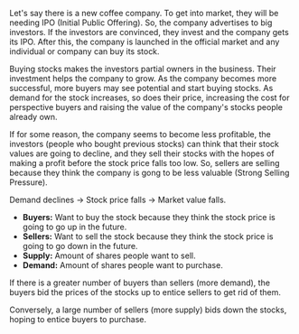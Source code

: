 Let's say there is a new coffee company. To get into market, they will be needing IPO (Initial Public Offering). So, the company advertises to big investors. If the investors are convinced, they invest and the company gets its IPO. After this, the company is launched in the official market and any individual or company can buy its stock.

Buying stocks makes the investors partial owners in the business. Their investment helps the company to grow. As the company becomes more successful, more buyers may see potential and start buying stocks. As demand for the stock increases, so does their price, increasing the cost for perspective buyers and raising the value of the company's stocks people already own.

If for some reason, the company seems to become less profitable, the investors (people who bought previous stocks) can think that their stock values are going to decline, and they sell their stocks with the hopes of making a profit before the stock price falls too low. So, sellers are selling because they think the company is gong to be less valuable (Strong Selling Pressure).

Demand declines $\rightarrow$ Stock price falls $\rightarrow$ Market value falls.

* **Buyers:** Want to buy the stock because they think the stock price is going to go up in the future.
* **Sellers:** Want to sell the stock because they think the stock price is going to go down in the future.
* **Supply:** Amount of shares people want to sell.
* **Demand:** Amount of shares people want to purchase.

If there is a greater number of buyers than sellers (more demand), the buyers bid the prices of the stocks up to entice sellers to get rid of them.

Conversely, a large number of sellers (more supply) bids down the stocks, hoping to entice buyers to purchase.